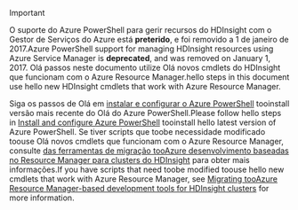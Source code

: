> [!IMPORTANT]
> <span data-ttu-id="57eed-101">O suporte do Azure PowerShell para gerir recursos do HDInsight com o Gestor de Serviços do Azure está **preterido**, e foi removido a 1 de janeiro de 2017.</span><span class="sxs-lookup"><span data-stu-id="57eed-101">Azure PowerShell support for managing HDInsight resources using Azure Service Manager is **deprecated**, and was removed on January 1, 2017.</span></span> <span data-ttu-id="57eed-102">Olá passos neste documento utilize Olá novos cmdlets do HDInsight que funcionam com o Azure Resource Manager.</span><span class="sxs-lookup"><span data-stu-id="57eed-102">hello steps in this document use hello new HDInsight cmdlets that work with Azure Resource Manager.</span></span>
> 
> <span data-ttu-id="57eed-103">Siga os passos de Olá em [instalar e configurar o Azure PowerShell](/powershell/azureps-cmdlets-docs) tooinstall versão mais recente do Olá do Azure PowerShell.</span><span class="sxs-lookup"><span data-stu-id="57eed-103">Please follow hello steps in [Install and configure Azure PowerShell](/powershell/azureps-cmdlets-docs) tooinstall hello latest version of Azure PowerShell.</span></span> <span data-ttu-id="57eed-104">Se tiver scripts que toobe necessidade modificado toouse Olá novos cmdlets que funcionam com o Azure Resource Manager, consulte [das ferramentas de migração tooAzure desenvolvimento baseadas no Resource Manager para clusters do HDInsight](../articles/hdinsight/hdinsight-hadoop-development-using-azure-resource-manager.md) para obter mais informações.</span><span class="sxs-lookup"><span data-stu-id="57eed-104">If you have scripts that need toobe modified toouse hello new cmdlets that work with Azure Resource Manager, see [Migrating tooAzure Resource Manager-based development tools for HDInsight clusters](../articles/hdinsight/hdinsight-hadoop-development-using-azure-resource-manager.md) for more information.</span></span>
> 
> 

